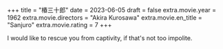 +++
title = "椿三十郎"
date = 2023-06-05
draft = false
extra.movie.year = 1962
extra.movie.directors = "Akira Kurosawa"
extra.movie.en_title = "Sanjuro"
extra.movie.rating = 7
+++

I would like to rescue you from captivity, if that's not too impolite.<!-- more -->